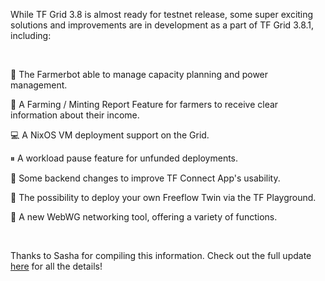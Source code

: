 <!-- *"This article was originally published by Victoria Obeegadoo a former member of ThreeFold Foundation."* -->


While TF Grid 3.8 is almost ready for testnet release, some super exciting solutions and improvements are in development as a part of TF Grid 3.8.1, including:

<br/>

🤖 The Farmerbot able to manage capacity planning and power management.

📃 A Farming / Minting Report Feature for farmers to receive clear information about their income.

💻 A NixOS VM deployment support on the Grid.

⏸ A workload pause feature for unfunded deployments.

📲 Some backend changes to improve TF Connect App's usability.

👯 The possibility to deploy your own Freeflow Twin via the TF Playground.

🔧 A new WebWG networking tool, offering a variety of functions.

<br/>

Thanks to Sasha for compiling this information. Check out the full update [here](https://forum.threefold.io/t/threefold-product-updates-january-2023/3694) for all the details!